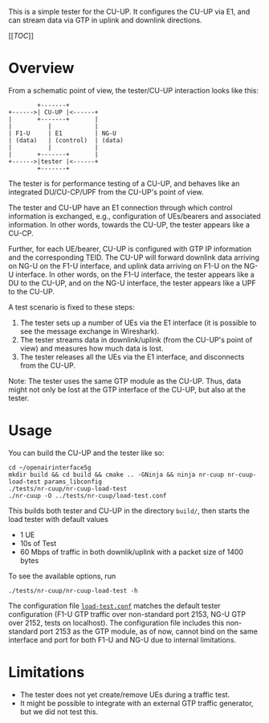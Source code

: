 This is a simple tester for the CU-UP. It configures the CU-UP via E1, and can
stream data via GTP in uplink and downlink directions.

[[_TOC_]]

# Overview

From a schematic point of view, the tester/CU-UP interaction looks like this:

```
        +-------+
+------>| CU-UP |<------+
|       +-------+       |
|          |            |
| F1-U     | E1         | NG-U
| (data)   | (control)  | (data)
|          |            |
|       +-------+       |
+------>|tester |<------+
        +-------+
```

The tester is for performance testing of a CU-UP, and behaves like an
integrated DU/CU-CP/UPF from the CU-UP's point of view.

The tester and CU-UP have an E1 connection through which control information is
exchanged, e.g., configuration of UEs/bearers and associated information. In
other words, towards the CU-UP, the tester appears like a CU-CP.

Further, for each UE/bearer, CU-UP is configured with GTP IP information and
the corresponding TEID. The CU-UP will forward downlink data arriving on NG-U
on the F1-U interface, and uplink data arriving on F1-U on the NG-U interface.
In other words, on the F1-U interface, the tester appears like a DU to the
CU-UP, and on the NG-U interface, the tester appears like a UPF to the CU-UP.

A test scenario is fixed to these steps:

1. The tester sets up a number of UEs via the E1 interface (it is possible to
   see the message exchange in Wireshark).
2. The tester streams data in downlink/uplink (from the CU-UP's point of view)
   and measures how much data is lost.
3. The tester releases all the UEs via the E1 interface, and disconnects from
   the CU-UP.

Note: The tester uses the same GTP module as the CU-UP. Thus, data might not
only be lost at the GTP interface of the CU-UP, but also at the tester.

# Usage

You can build the CU-UP and the tester like so:

    cd ~/openairinterface5g
    mkdir build && cd build && cmake .. -GNinja && ninja nr-cuup nr-cuup-load-test params_libconfig
    ./tests/nr-cuup/nr-cuup-load-test
    ./nr-cuup -O ../tests/nr-cuup/load-test.conf

This builds both tester and CU-UP in the directory `build/`, then starts the
load tester with default values

- 1 UE
- 10s of Test
- 60 Mbps of traffic in both downlik/uplink with a packet size of 1400 bytes

To see the available options, run

    ./tests/nr-cuup/nr-cuup-load-test -h

The configuration file [`load-test.conf`](./load-test.conf) matches the default
tester configuration (F1-U GTP traffic over non-standard port 2153, NG-U GTP
over 2152, tests on localhost). The configuration file includes this
non-standard port 2153 as the GTP module, as of now, cannot bind on the same
interface and port for both F1-U and NG-U due to internal limitations.

# Limitations

- The tester does not yet create/remove UEs during a traffic test.
- It might be possible to integrate with an external GTP traffic generator,
  but we did not test this.
